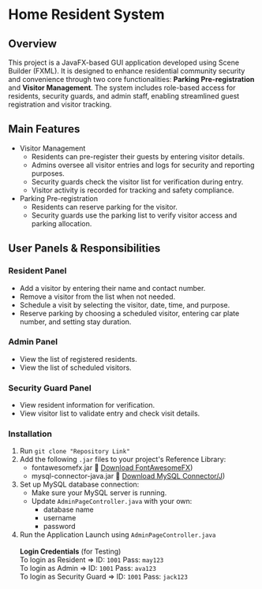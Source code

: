 # Home Resident System
## Overview
This project is a JavaFX-based GUI application developed using Scene Builder (FXML). It is designed to enhance residential community security and convenience through two core functionalities: **Parking Pre-registration** and **Visitor Management**. The system includes role-based access for residents, security guards, and admin staff, enabling streamlined guest registration and visitor tracking.

## Main Features
- Visitor Management
  - Residents can pre-register their guests by entering visitor details.
  - Admins oversee all visitor entries and logs for security and reporting purposes.
  - Security guards check the visitor list for verification during entry.
  - Visitor activity is recorded for tracking and safety compliance.
- Parking Pre-registration
  - Residents can reserve parking for the visitor.
  - Security guards use the parking list to verify visitor access and parking allocation.

## User Panels & Responsibilities
### Resident Panel 
- Add a visitor by entering their name and contact number.
- Remove a visitor from the list when not needed.
- Schedule a visit by selecting the visitor, date, time, and purpose.
- Reserve parking by choosing a scheduled visitor, entering car plate number, and setting stay duration.

### Admin Panel
- View the list of registered residents.
- View the list of scheduled visitors.

### Security Guard Panel
- View resident information for verification.
- View visitor list to validate entry and check visit details.

### Installation 
1. Run `git clone "Repository Link"`
2. Add the following `.jar` files to your project's Reference Library:
   - fontawesomefx.jar
     🔗 [Download FontAwesomeFX](https://jar-download.com/artifacts/de.jensd/fontawesomefx/8.2/source-code))
   - mysql-connector-java.jar
     🔗 [Download MySQL Connector/J](https://dev.mysql.com/downloads/connector/j/))
3. Set up MySQL database connection:
   - Make sure your MySQL server is running.
   - Update `AdminPageController.java` with your own:
     - database name
     - username
     - password
5. Run the Application 
   Launch using `AdminPageController.java`</br></br>
   **Login Credentials** (for Testing)</br>
   To login as Resident => ID: `1001` Pass: `may123`</br>
   To login as Admin => ID: `1001` Pass: `ava123`</br>
   To login as Security Guard => ID: `1001` Pass: `jack123`
